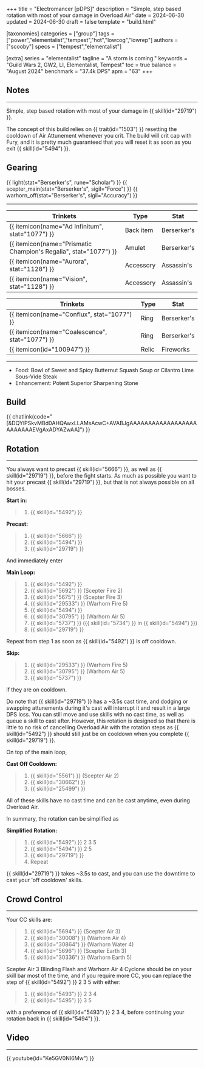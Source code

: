 +++
title = "Electromancer [pDPS]"
description = "Simple, step based rotation with most of your damage in Overload Air"
date = 2024-06-30
updated = 2024-06-30
draft = false
template = "build.html"

[taxonomies]
categories = ["group"]
tags = ["power","elementalist","tempest","hot","lowcog","lowrep"]
authors = ["scooby"]
specs = ["tempest","elementalist"]

[extra]
series = "elementalist"
tagline = "A storm is coming."
keywords = "Guild Wars 2, GW2, LI, Elementalist, Tempest"
toc = true
balance = "August 2024"
benchmark = "37.4k DPS"
apm = "63"
+++

## Notes

---

Simple, step based rotation with most of your damage in {{ skill(id="29719") }}.

The concept of this build relies on {{ trait(id="1503") }} resetting the cooldown of Air Attunement whenever you crit. The build will crit cap with Fury, and it is pretty much guaranteed that you will reset it as soon as you exit {{ skill(id="5494") }}.

## Gearing

{{ light(stat="Berserker's", rune="Scholar") }}
{{ scepter_main(stat="Berserker's", sigil="Force") }}
{{ warhorn_off(stat="Berserker's", sigil="Accuracy") }}

---

| Trinkets | Type | Stat |
| -------- | ---- | ---- |
| {{ itemicon(name="Ad Infinitum", stat="1077") }} | Back item | Berserker's |
| {{ itemicon(name="Prismatic Champion's Regalia", stat="1077") }} | Amulet | Berserker's |
| {{ itemicon(name="Aurora", stat="1128") }} | Accessory | Assassin's |
| {{ itemicon(name="Vision", stat="1128") }} | Accessory | Assassin's |

| Trinkets | Type | Stat |
| -------- | ---- | ---- |
| {{ itemicon(name="Conflux", stat="1077") }} | Ring | Berserker's | 
| {{ itemicon(name="Coalescence", stat="1077") }} | Ring | Berserker's |
| {{ itemicon(id="100947") }} | Relic | Fireworks |

---

- Food: Bowl of Sweet and Spicy Butternut Squash Soup or Cilantro Lime Sous-Vide Steak
- Enhancement: Potent Superior Sharpening Stone

## Build

{{ chatlink(code="[&DQYlPSkvMBd0AHQAwxLLAMsAcwC+AVABJgAAAAAAAAAAAAAAAAAAAAAAAAAEVgAxADYAZwAA]") }}


## Rotation

---

You always want to precast {{ skill(id="5666") }}, as well as {{ skill(id="29719") }}, before the fight starts. As much as possible you want to hit your precast {{ skill(id="29719") }}, but that is not always possible on all bosses.

**Start in:**
> 1. {{ skill(id="5492") }}

**Precast:**
> 1. {{ skill(id="5666") }}
> 1. {{ skill(id="5494") }}
> 1. {{ skill(id="29719") }}

And immediately enter

**Main Loop:**
> 1. {{ skill(id="5492") }}
> 1. {{ skill(id="5692") }} (Scepter Fire 2)
> 1. {{ skill(id="5675") }} (Scepter Fire 3)
> 1. {{ skill(id="29533") }} (Warhorn Fire 5)
> 1. {{ skill(id="5494") }}
> 1. {{ skill(id="30795") }} (Warhorn Air 5)
> 1. {{ skill(id="5737") }} ({{ skill(id="5734") }} in {{ skill(id="5494") }})
> 1. {{ skill(id="29719") }}

Repeat from step 1 as soon as {{ skill(id="5492") }} is off cooldown. 

**Skip:**
> 1. {{ skill(id="29533") }} (Warhorn Fire 5)
> 1. {{ skill(id="30795") }} (Warhorn Air 5)
> 1. {{ skill(id="5737") }}

if they are on cooldown.

Do note that {{ skill(id="29719") }} has a ~3.5s cast time, and dodging or swapping attunements during it's cast will interrupt it and result in a large DPS loss. You can still move and use skills with no cast time, as well as queue a skill to cast after. However, this rotation is designed so that there is little to no risk of cancelling Overload Air with the rotation steps as {{ skill(id="5492") }} should still just be on cooldown when you complete {{ skill(id="29719") }}.

On top of the main loop,

**Cast Off Cooldown:**
> 1. {{ skill(id="5561") }} (Scepter Air 2)
> 1. {{ skill(id="30662") }}
> 1. {{ skill(id="25499") }}

All of these skills have no cast time and can be cast anytime, even during Overload Air.

In summary, the rotation can be simplified as

**Simplified Rotation:**
> 1. {{ skill(id="5492") }} 2 3 5
> 1. {{ skill(id="5494") }} 2 5
> 1. {{ skill(id="29719") }}
> 1. Repeat

{{ skill(id="29719") }} takes ~3.5s to cast, and you can use the downtime to cast your 'off cooldown' skills.

## Crowd Control

---

Your CC skills are:
> 1. {{ skill(id="5694") }} (Scepter Air 3)
> 1. {{ skill(id="30008") }} (Warhorn Air 4)
> 1. {{ skill(id="30864") }} (Warhorn Water 4)
> 1. {{ skill(id="5696") }} (Scepter Earth 3)
> 1. {{ skill(id="30336") }} (Warhorn Earth 5)

Scepter Air 3 Blinding Flash and Warhorn Air 4 Cyclone should be on your skill bar most of the time, and if you require more CC, you can replace the step of {{ skill(id="5492") }} 2 3 5 with either:
> 1. {{ skill(id="5493") }} 2 3 4
> 1. {{ skill(id="5495") }} 3 5

with a preference of {{ skill(id="5493") }} 2 3 4, before continuing your rotation back in {{ skill(id="5494") }}.


## Video

---

{{ youtube(id="Ke5GV0NI6Mw") }}
